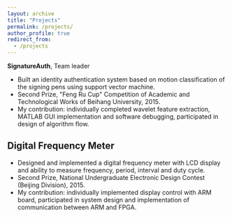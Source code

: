 ```yaml
---
layout: archive
title: "Projects"
permalink: /projects/
author_profile: true
redirect_from:
  - /projects
---
```



<!-- ## SignatureAuth -->
<b fontsize=16pt>SignatureAuth</b>, Team leader
- Built an identity authentication system based on motion classification of the signing pens using support vector machine. 
- Second Prize, "Feng Ru Cup" Competition of Academic and Technological Works of Beihang University, 2015.
- My contribution: individually completed wavelet feature extraction, MATLAB GUI implementation and software debugging, participated in design of algorithm flow. 

## Digital Frequency Meter
- Designed and implemented a digital frequency meter with LCD display and ability to measure frequency, period, interval and duty cycle. 
- Second Prize, National Undergraduate Electronic Design Contest (Beijing Division), 2015.
- My contribution: individually implemented display control with ARM board, participated in system design and implementation of communication between ARM and FPGA. 
